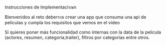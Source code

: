 Instrucciones de Implementaciรณn

Bienvenidos al reto deberรกs crear una app que consuma una api de peliculas y cumpla los requisitos que vemos en el video


Si quieres poner más funcionalidad como internas con la data de la pelicula (actores, resumen, categoria,trailer), filtros por categorías entre otros.

